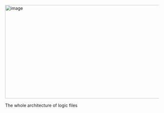 <img width="512" height="307" alt="image" src="https://github.com/user-attachments/assets/8943d85a-64e1-46a9-b794-eed4ead27320" />


The whole architecture of logic files 
